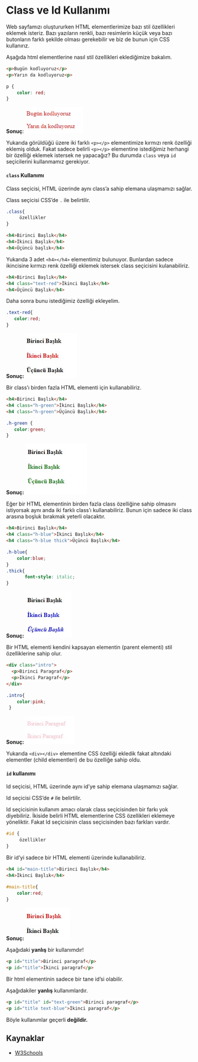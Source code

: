 # Class ve Id Kullanımı

Web sayfamızı oluştururken HTML elementlerimize bazı stil özellikleri eklemek isteriz. Bazı yazıların renkli, bazı resimlerin küçük veya bazı butonların farklı şekilde olması gerekebilir ve biz de bunun için CSS kullanırız. 

Aşağıda html elementlerine nasıl stil özellikleri eklediğimize bakalım.

```html
<p>Bugün kodluyoruz</p>
<p>Yarın da kodluyoruz<p>
```

```css
p {
	color: red;
}
```

**Sonuç**:
![Screenshot_1](https://raw.githubusercontent.com/Kodluyoruz/taskforce/main/css/css-ile-class-ve-id-kullanimi/assets/Screenshot_1.jpg)




Yukarıda görüldüğü üzere iki farklı `<p></p>` elementimize kırmızı renk özelliği eklemiş olduk. Fakat sadece belirli `<p></p>` elementine istediğimiz herhangi bir özelliği eklemek istersek ne yapacağız? Bu durumda `class` veya `id` seçicilerini kullanmamız gerekiyor.

#### `class` Kullanımı

Class seçicisi, HTML üzerinde aynı class’a sahip elemana ulaşmamızı sağlar.

Class seçicisi CSS’de `.` ile belirtilir.

```css
.class{
     özellikler
}
```

```html
<h4>Birinci Başlık</h4>
<h4>İkinci Başlık</h4>
<h4>Üçüncü başlık</h4>
```

Yukarıda 3 adet `<h4></h4>` elementimiz bulunuyor. Bunlardan sadece ikincisine kırmızı renk özelliği eklemek istersek class seçicisini kulanabiliriz.

```html
<h4>Birinci Başlık</h4>
<h4 class="text-red">İkinci Başlık</h4>
<h4>Üçüncü Başlık</h4>

```

Daha sonra bunu istediğimiz özelliği ekleyelim.

```css
.text-red{
   color:red;
}

```

**Sonuç:**
![Screenshot_2](https://raw.githubusercontent.com/Kodluyoruz/taskforce/main/css/css-ile-class-ve-id-kullanimi/assets/Screenshot_2.jpg)

Bir class’ı birden fazla HTML elementi için kullanabiliriz.

```html
<h4>Birinci Başlık</h4>
<h4 class="h-green">İkinci Başlık</h4>
<h4 class="h-green">Üçüncü Başlık</h4>

```

```css
.h-green {
   color:green;
}
```

**Sonuç:**
![Screenshot_3](https://raw.githubusercontent.com/Kodluyoruz/taskforce/main/css/css-ile-class-ve-id-kullanimi/assets/Screenshot_3.jpg)


Eğer bir HTML elementinin birden fazla class özelliğine sahip olmasını istiyorsak aynı anda iki farklı class’ı kullanabiliriz. Bunun için sadece iki class arasına boşluk bırakmak yeterli olacaktır.

```html
<h4>Birinci Başlık</h4>
<h4 class="h-blue">İkinci Başlık</h4>
<h4 class="h-blue thick">Üçüncü Başlık</h4>

```

```css
.h-blue{
    color:blue;
}
.thick{
       font-style: italic;
}

```

**Sonuç:**
![Screenshot_4](https://raw.githubusercontent.com/Kodluyoruz/taskforce/main/css/css-ile-class-ve-id-kullanimi/assets/Screenshot_4.jpg)

Bir HTML elementi kendini kapsayan elementin (parent elementi) stil özelliklerine sahip olur.

```html
<div class="intro">
  <p>Birinci Paragraf</p>
  <p>İkinci Paragraf</p>
</div>
```

```css
.intro{
    color:pink;
 }
```

**Sonuç:**
![Screenshot_5](https://raw.githubusercontent.com/Kodluyoruz/taskforce/main/css/css-ile-class-ve-id-kullanimi/assets/Screenshot_5.jpg)

Yukarıda `<div></div>` elementine CSS özelliği ekledik fakat altındaki elementler (child elementleri) de bu özelliğe sahip oldu.

#### `id` kullanımı

Id seçicisi, HTML üzerinde aynı id’ye sahip elemana ulaşmamızı sağlar.

Id seçicisi CSS’de `#` ile belirtilir.

Id seçicisinin kullanım amacı olarak class seçicisinden bir farkı yok diyebiliriz. İkiside belirli HTML elementlerine CSS özellikleri eklemeye yöneliktir. Fakat Id seçicisinin class seçicisinden bazı farkları vardır.

```css
#id {
     özellikler
}

```

Bir id’yi sadece bir HTML elementi üzerinde kullanabiliriz.

```html
<h4 id="main-title">Birinci Başlık</h4>
<h4>İkinci Başlık</h4>
```

```css
#main-title{
	color:red;
}

```

**Sonuç:**
![Screenshot_6](https://raw.githubusercontent.com/Kodluyoruz/taskforce/main/css/css-ile-class-ve-id-kullanimi/assets/Screenshot_6.jpg)

Aşağıdaki **yanlış** bir kullanımdır!

```html
<p id="title">Birinci paragraf</p>
<p id="title">İkinci paragraf</p>
```

Bir html elementinin sadece bir tane id’si olabilir. 

Aşağıdakiler **yanlış** kullanımlardır.

```html
<p id="title" id="text-green">Birinci paragraf</p>
<p id="title text-blue">İkinci paragraf</p>
```

Böyle kullanımlar geçerli **değildir.**

## Kaynaklar
- [W3Schools](https://www.w3schools.com)